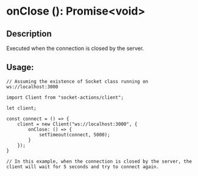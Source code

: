 # onClose (): Promise\<void>

## Description

Executed when the connection is closed by the server.

## Usage:

```
// Assuming the existence of Socket class running on ws://localhost:3000

import Client from "socket-actions/client";

let client;

const connect = () => {
    client = new Client("ws://localhost:3000", {
        onClose: () => {
            setTimeout(connect, 5000);
        }
    });
}

// In this example, when the connection is closed by the server, the client will wait for 5 seconds and try to connect again.
```
